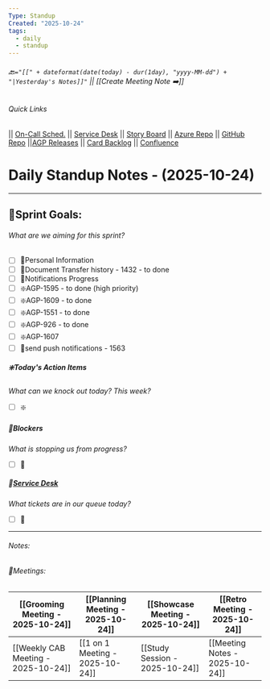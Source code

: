 ```yaml
---
Type: Standup
Created: "2025-10-24"
tags:
  - daily
  - standup
---
```

###### 🔙`="[[" + dateformat(date(today) - dur(1day), "yyyy-MM-dd") + "|Yesterday's Notes]]"` || [[Create Meeting Note ➡️]] 
###### Quick Links
|| [On-Call Sched.](https://itkcl.atlassian.net/jira/ops/who-is-on-call) 
|| [Service Desk](https://itkcl.atlassian.net/jira/servicedesk/projects/ITS/queues/custom/220) 
|| [Story Board](https://itkcl.atlassian.net/jira/software/c/projects/AGP/boards/86) 
|| [Azure Repo](https://devops.kclife.net/Applications) 
|| [GitHub Repo](https://github.com/kclife-it)
||[AGP Releases](https://itkcl.atlassian.net/projects/AGP?selectedItem=com.atlassian.jira.jira-projects-plugin%3Arelease-page) 
|| [Card Backlog](https://itkcl.atlassian.net/jira/software/c/projects/AGP/boards/86/backlog) 
|| [Confluence](https://itkcl.atlassian.net/wiki/home) 

# Daily Standup Notes - (2025-10-24)
---
## 🔁Sprint Goals: 
###### *What are we aiming for this sprint?* 
- [ ] 🔁Personal Information
- [ ] 🔁Document Transfer history - 1432 - to done
- [ ] 🔁Notifications Progress
- [ ] ❇️AGP-1595 - to done (high priority)
- [ ] ❇️AGP-1609 - to done
- [ ] ❇️AGP-1551 - to done
- [ ] ❇️AGP-926 - to done
- [ ] ❇️AGP-1607
- [ ] 🚫send push notifications  - 1563

##### ❇️Today's Action Items
*What can we knock out today? This week?*
- [ ] ❇️

##### 🚫Blockers
*What is stopping us from progress?*
- [ ] 🚫

##### 🎫[Service Desk](https://itkcl.atlassian.net/jira/software/c/projects/AGP/boards/86)
*What tickets are in our queue today?*
- [ ] 🎫

---
###### Notes:




###### 📆Meetings:

| [[Grooming Meeting - 2025-10-24]]   | [[Planning Meeting - 2025-10-24]] | [[Showcase Meeting - 2025-10-24]] | [[Retro Meeting - 2025-10-24]] |
| --------------------------------- | ------------------------------- | ------------------------------- | ---------------------------- |
| [[Weekly CAB Meeting - 2025-10-24]] | [[1 on 1 Meeting - 2025-10-24]]   | [[Study Session - 2025-10-24]]    | [[Meeting Notes - 2025-10-24]] |